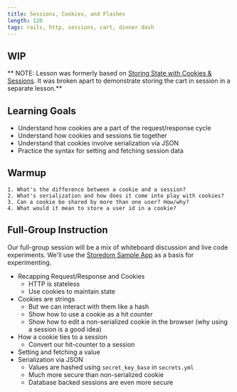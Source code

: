 ```yaml
---
title: Sessions, Cookies, and Flashes
length: 120
tags: rails, http, sessions, cart, dinner dash
---
```

## WIP

** NOTE: Lesson was formerly based on [Storing State with Cookies & Sessions](https://github.com/turingschool/lesson_plans/blob/master/ruby_02-web_applications_with_ruby/storing_state_with_cookies_and_sessions.markdown).
It was broken apart to demonstrate storing the cart in session in a separate lesson.**

## Learning Goals

* Understand how cookies are a part of the request/response cycle
* Understand how cookies and sessions tie together
* Understand that cookies involve serialization via JSON
* Practice the syntax for setting and fetching session data

## Warmup

```
1. What's the difference between a cookie and a session?
2. What's serialization and how does it come into play with cookies?
3. Can a cookie be shared by more than one user? How/why?
4. What would it mean to store a user id in a cookie?
```

## Full-Group Instruction

Our full-group session will be a mix of whiteboard discussion and live code
experiments. We'll use the
[Storedom Sample App](https://github.com/turingschool-examples/storedom)
as a basis for experimenting.

* Recapping Request/Response and Cookies
    - HTTP is stateless
    - Use cookies to maintain state
* Cookies are strings
    - But we can interact with them like a hash
    - Show how to use a cookie as a hit counter
    - Show how to edit a non-serialized cookie in the browser (why using a session is a good idea)
* How a cookie ties to a session
    - Convert our hit-counter to a session
* Setting and fetching a value
* Serialization via JSON
    - Values are hashed using `secret_key_base` in `secrets.yml`
    - Much more secure than non-serialized cookie
    - Database backed sessions are even more secure

